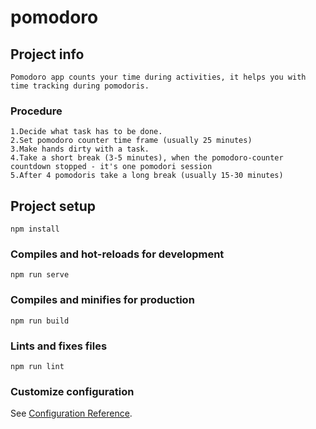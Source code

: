 # pomodoro

## Project info

```
Pomodoro app counts your time during activities, it helps you with time tracking during pomodoris.
```

### Procedure

```
1.Decide what task has to be done.
2.Set pomodoro counter time frame (usually 25 minutes)
3.Make hands dirty with a task.
4.Take a short break (3-5 minutes), when the pomodoro-counter countdown stopped - it's one pomodori session
5.After 4 pomodoris take a long break (usually 15-30 minutes)
```

## Project setup

```
npm install
```

### Compiles and hot-reloads for development

```
npm run serve
```

### Compiles and minifies for production

```
npm run build
```

### Lints and fixes files

```
npm run lint
```

### Customize configuration

See [Configuration Reference](https://cli.vuejs.org/config/).
